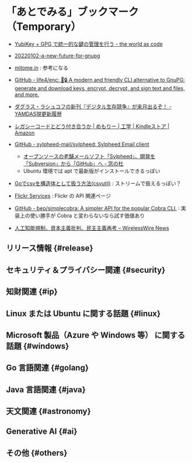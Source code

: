 # 「あとでみる」ブックマーク（Temporary）

- [YubiKey + GPG で統一的な鍵の管理を行う - the world as code](https://chroju.dev/blog/yubikey_gpg_with_git_commit_signing_and_ssh)
- [20220102-a-new-future-for-gnupg](https://gnupg.org/blog/20220102-a-new-future-for-gnupg.html)
- [mitome.in](https://mitome.in/) : 参考になる
- [GitHub - life4/enc: 🔑🔒 A modern and friendly CLI alternative to GnuPG: generate and download keys, encrypt, decrypt, and sign text and files, and more.](https://github.com/life4/enc)

- [ダグラス・ラシュコフの新刊『デジタル生存競争』が来月出るぞ！ - YAMDAS現更新履歴](https://yamdas.hatenablog.com/entry/20230508/survival-of-the-richest)
- [レガシーコードとどう付き合うか | めもりー | 工学 | Kindleストア | Amazon](https://www.amazon.co.jp/%E3%83%AC%E3%82%AC%E3%82%B7%E3%83%BC%E3%82%B3%E3%83%BC%E3%83%89%E3%81%A8%E3%81%A9%E3%81%86%E4%BB%98%E3%81%8D%E5%90%88%E3%81%86%E3%81%8B-%E3%82%81%E3%82%82%E3%82%8A%E3%83%BC-ebook/dp/B0C5WNNLCR)

- [GitHub - sylpheed-mail/sylpheed: Sylpheed Email client](https://github.com/sylpheed-mail/sylpheed)
  - [オープンソースの老舗メールソフト「Sylpheed」、開発を「Subversion」から「GitHub」へ - 窓の杜](https://forest.watch.impress.co.jp/docs/news/1460526.html)
  - Ubuntu 環境では apt で最新版がインストールできるっぽい

- [Goでcsvを構造体として扱う方法(csvutil)](https://zenn.dev/axpensive/articles/f69f377f46fd89) : ストリームで扱えるっぽい？

- [Flickr Services](https://www.flickr.com/services/api/misc.urls.html) : Flickr の API 関連ページ

- [GitHub - bep/simplecobra: A simpler API for the popular Cobra CLI.](https://github.com/bep/simplecobra) : 実装上の使い勝手が Cobra と変わらないなら試す価値あり

- [人工知能規制、資本主義批判、民主主義再考 – WirelessWire News](https://wirelesswire.jp/2023/05/84727/)


## リリース情報 {#release}


## セキュリティ＆プライバシー関連 {#security}


## 知財関連 {#ip}


## Linux または Ubuntu に関する話題 {#linux}


## Microsoft 製品（Azure や Windows 等） に関する話題 {#windows}


## Go 言語関連 {#golang}


## Java  言語関連 {#java}


## 天文関連 {#astronomy}


## Generative AI {#ai}


## その他 {#others}


<!-- eof -->
